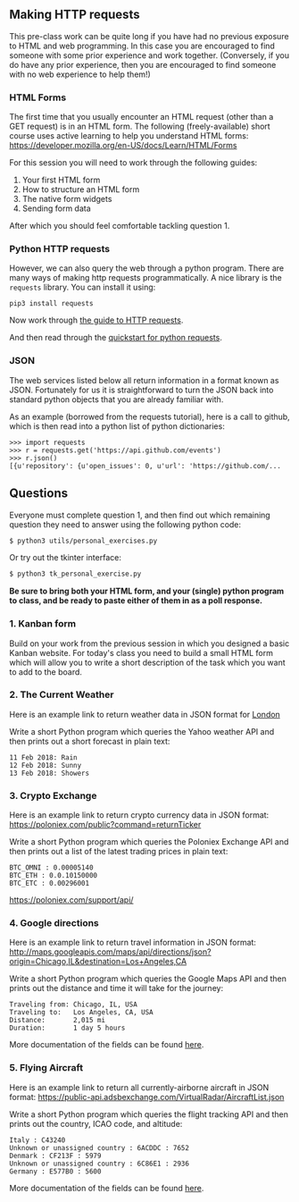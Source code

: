 ## Making HTTP requests
This pre-class work can be quite long if you have had no previous exposure to
HTML and web programming.  In this case you are encouraged to find someone with
some prior experience and work together.  (Conversely, if you do have any prior
experience, then you are encouraged to find someone with no web experience to
help them!)

### HTML Forms
The first time that you usually encounter an HTML request (other than a GET
request) is in an HTML form.  The following (freely-available) short course uses
active learning to help you understand HTML forms:
https://developer.mozilla.org/en-US/docs/Learn/HTML/Forms

For this session you will need to work through the following guides:
1. Your first HTML form
2. How to structure an HTML form
3. The native form widgets
4. Sending form data

After which you should feel comfortable tackling question 1.

### Python HTTP requests
However, we can also query the web through a python program.  There are many
ways of making http requests programmatically.  A nice library is the `requests`
library.  You can install it using:
```python3
pip3 install requests
```
Now work through [the guide to HTTP requests](https://developer.mozilla.org/en-US/docs/Web/HTTP/Overview).

And then read through the [quickstart for python requests](http://docs.python-requests.org/en/master/user/quickstart/).

### JSON
The web services listed below all return information in a format known as JSON.
Fortunately for us it is straightforward to turn the JSON back into standard
python objects that you are already familiar with.

As an example (borrowed from the requests tutorial), here is a call to github,
which is then read into a python list of python dictionaries:
```python3
>>> import requests
>>> r = requests.get('https://api.github.com/events')
>>> r.json()
[{u'repository': {u'open_issues': 0, u'url': 'https://github.com/...
```

## Questions
Everyone must complete question 1, and then find out which remaining question
they need to answer using the following python code:
```bash
$ python3 utils/personal_exercises.py
```

Or try out the tkinter interface:
```bash
$ python3 tk_personal_exercise.py
```

**Be sure to bring both your HTML form, and your (single) python program to class,
and be ready to paste either of them in as a poll response.**

### 1. Kanban form

Build on your work from the previous session in which you designed a basic
Kanban website. For today's class you need to build a small HTML form which
will allow you to write a short description of the task which you want to add
to the board.

### 2. The Current Weather

Here is an example link to return weather data in JSON format for [London](https://query.yahooapis.com/v1/public/yql?q=select%20*%20from%20weather.forecast%20where%20woeid%20in%20(select%20woeid%20from%20geo.places(1)%20where%20text%3D%22london%2C%20uk%22)&format=json)

Write a short Python program which queries the Yahoo weather API and then prints
out a short forecast in plain text:
```text
11 Feb 2018: Rain
12 Feb 2018: Sunny
13 Feb 2018: Showers
```

### 3. Crypto Exchange

Here is an example link to return crypto currency data in JSON format:
https://poloniex.com/public?command=returnTicker

Write a short Python program which queries the Poloniex Exchange API and then
prints out a list of the latest trading prices in plain text:
```text
BTC_OMNI : 0.00005140
BTC_ETH : 0.0.10150000
BTC_ETC : 0.00296001
```
https://poloniex.com/support/api/

### 4. Google directions

Here is an example link to return travel information in JSON format:
http://maps.googleapis.com/maps/api/directions/json?origin=Chicago,IL&destination=Los+Angeles,CA

Write a short Python program which queries the Google Maps API and then
prints out the distance and time it will take for the journey:

```text
Traveling from: Chicago, IL, USA
Traveling to:   Los Angeles, CA, USA
Distance:       2,015 mi
Duration:       1 day 5 hours
```
More documentation of the fields can be found [here](https://developers.google.com/maps/documentation/directions/start).

### 5. Flying Aircraft

Here is an example link to return all currently-airborne aircraft in JSON format:
https://public-api.adsbexchange.com/VirtualRadar/AircraftList.json

Write a short Python program which queries the flight tracking API and then
prints out the country, ICAO code, and altitude:

```text
Italy : C43240
Unknown or unassigned country : 6ACDDC : 7652
Denmark : CF213F : 5979
Unknown or unassigned country : 6C86E1 : 2936
Germany : E577B0 : 5600
```

More documentation of the fields can be found [here](https://www.adsbexchange.com/datafields/).
